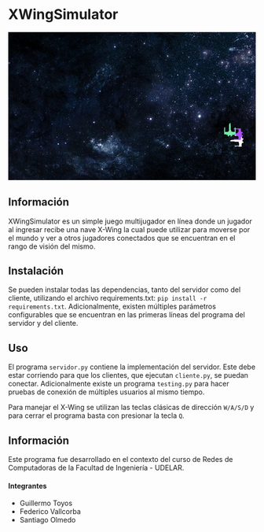 # XWingSimulator

![Demo](docs/animation.gif)

## Información

XWingSimulator es un simple juego multijugador en línea donde un jugador al ingresar recibe una nave X-Wing la cual puede utilizar para moverse por el mundo y ver a otros jugadores
conectados que se encuentran en el rango de visión del mismo.

## Instalación

Se pueden instalar todas las dependencias, tanto del servidor como del cliente, utilizando el archivo requirements.txt: ``pip install -r requirements.txt``. Adicionalmente, existen múltiples parámetros
configurables que se encuentran en las primeras líneas del programa del servidor y del cliente.

## Uso

El programa ``servidor.py`` contiene la implementación del servidor. Este debe estar corriendo para que los clientes, que ejecutan ``cliente.py``, se puedan conectar. Adicionalmente
existe un programa ``testing.py`` para hacer pruebas de conexión de múltiples usuarios al mismo tiempo.

Para manejar el X-Wing se utilizan las teclas clásicas de dirección ``W/A/S/D`` y para cerrar el programa basta con presionar la tecla ``Q``. 

## Información

Este programa fue desarrollado en el contexto del curso de Redes de Computadoras de la Facultad de Ingeniería - UDELAR.

#### Integrantes

  - Guillermo Toyos
  - Federico Vallcorba
  - Santiago Olmedo


